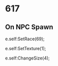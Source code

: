 # 617







## On NPC Spawn

e.self:SetRace(69);

e.self:SetTexture(1);

e.self:ChangeSize(4);





